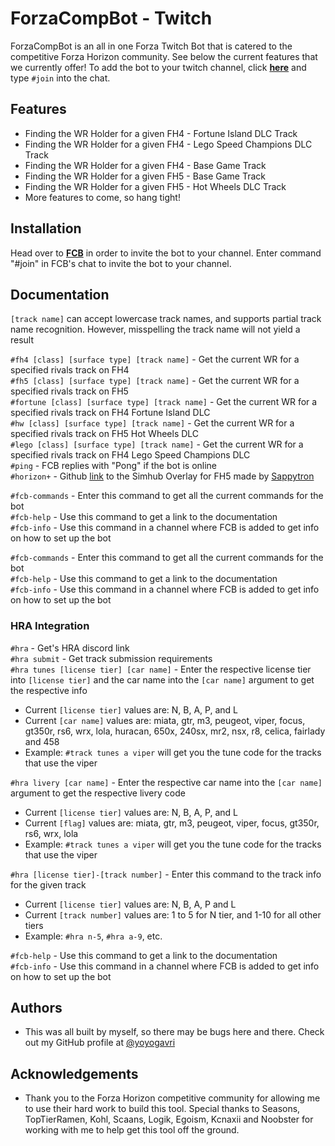 
# ForzaCompBot - Twitch

ForzaCompBot is an all in one Forza Twitch Bot that is catered to the competitive Forza Horizon community. See below the current features that we currently offer!
To add the bot to your twitch channel, click [**here**](https://www.twitch.tv/forzacompbot) and type `#join` into the chat. 

## Features

- Finding the WR Holder for a given FH4 - Fortune Island DLC Track
- Finding the WR Holder for a given FH4 - Lego Speed Champions DLC Track
- Finding the WR Holder for a given FH4 - Base Game Track
- Finding the WR Holder for a given FH5 - Base Game Track
- Finding the WR Holder for a given FH5 - Hot Wheels DLC Track
- More features to come, so hang tight!


## Installation

Head over to [**FCB**](www.twitch.tv/forzacompbot) in order to invite the bot to your channel. Enter command "#join" in FCB's chat to invite the bot to your channel.  
## Documentation

`[track name]` can accept lowercase track names, and supports partial track name recognition. However, misspelling the track name will not yield a result

`#fh4 [class] [surface type] [track name]` - Get the current WR for a specified rivals track on FH4\
`#fh5 [class] [surface type] [track name]` - Get the current WR for a specified rivals track on FH5\
`#fortune [class] [surface type] [track name]` - Get the current WR for a specified rivals track on FH4 Fortune Island DLC\
`#hw [class] [surface type] [track name]` - Get the current WR for a specified rivals track on FH5 Hot Wheels DLC\
`#lego [class] [surface type] [track name]` - Get the current WR for a specified rivals track on FH4 Lego Speed Champions DLC\
`#ping` - FCB replies with "Pong" if the bot is online\
`#horizon+` - Github [link](https://github.com/Sappytron/HorizonPlus) to the Simhub Overlay for FH5 made by [Sappytron](https://github.com/Sappytron)

`#fcb-commands` - Enter this command to get all the current commands for the bot\
`#fcb-help` - Use this command to get a link to the documentation\
`#fcb-info` - Use this command in a channel where FCB is added to get info on how to set up the bot

`#fcb-commands` - Enter this command to get all the current commands for the bot\
`#fcb-help` - Use this command to get a link to the documentation\
`#fcb-info` - Use this command in a channel where FCB is added to get info on how to set up the bot

### HRA Integration

`#hra` - Get's HRA discord link\
`#hra submit` - Get track submission requirements\
`#hra tunes [license tier] [car name]` - Enter the respective license tier into `[license tier]` and the car name into the `[car name]` argument to get the respective info
* Current `[license tier]` values are: N, B, A, P, and L
* Current `[car name]` values are: miata, gtr, m3, peugeot, viper, focus, gt350r, rs6, wrx, lola, huracan, 650x, 240sx, mr2, nsx, r8, celica, fairlady and 458 
* Example: `#track tunes a viper` will get you the tune code for the tracks that use the viper

`#hra livery [car name]` - Enter the respective car name into the `[car name]` argument to get the respective livery code
* Current `[license tier]` values are: N, B, A, P, and L
* Current `[flag]` values are: miata, gtr, m3, peugeot, viper, focus, gt350r, rs6, wrx, lola
* Example: `#track tunes a viper` will get you the tune code for the tracks that use the viper

`#hra [license tier]-[track number]` - Enter this command to the track info for the given track
* Current `[license tier]` values are: N, B, A, P and L
* Current `[track number]` values are: 1 to 5 for N tier, and 1-10 for all other tiers
* Example: `#hra n-5`, `#hra a-9`, etc.

`#fcb-help` - Use this command to get a link to the documentation\
`#fcb-info` - Use this command in a channel where FCB is added to get info on how to set up the bot
## Authors

- This was all built by myself, so there may be bugs here and there. Check out my GitHub profile at [@yoyogavri](https://www.github.com/yoyogavri)


## Acknowledgements

 - Thank you to the Forza Horizon competitive community for allowing me to use their hard work to build this tool. Special thanks to Seasons, TopTierRamen, Kohl, Scaans, Logik, Egoism, Kcnaxii and Noobster for working with me to help get this tool off the ground.

